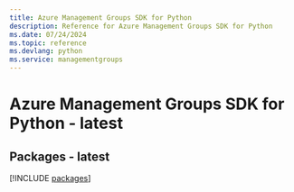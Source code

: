```yaml
---
title: Azure Management Groups SDK for Python
description: Reference for Azure Management Groups SDK for Python
ms.date: 07/24/2024
ms.topic: reference
ms.devlang: python
ms.service: managementgroups
---
```

# Azure Management Groups SDK for Python - latest
## Packages - latest
[!INCLUDE [packages](management-groups-index.md)]